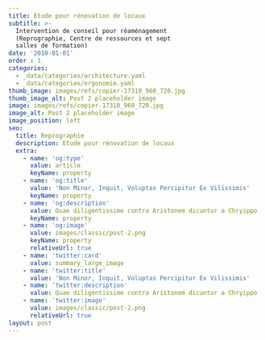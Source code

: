 ```yaml
---
title: Etude pour rénovation de locaux
subtitle: >-
  Intervention de conseil pour réaménagement
  (Reprographie, Centre de ressources et sept
  salles de formation)
date: '2010-01-01'
order : 1
categories:
  - _data/categories/architecture.yaml
  - _data/categories/ergonomie.yaml
thumb_image: images/refs/copier-17310_960_720.jpg
thumb_image_alt: Post 2 placeholder image
image: images/refs/copier-17310_960_720.jpg
image_alt: Post 2 placeholder image
image_position: left
seo:
  title: Reprographie
  description: Etude pour rénovation de locaux
  extra:
    - name: 'og:type'
      value: article
      keyName: property
    - name: 'og:title'
      value: 'Non Minor, Inquit, Voluptas Percipitur Ex Vilissimis'
      keyName: property
    - name: 'og:description'
      value: Quae diligentissime contra Aristonem dicuntur a Chryippo
      keyName: property
    - name: 'og:image'
      value: images/classic/post-2.png
      keyName: property
      relativeUrl: true
    - name: 'twitter:card'
      value: summary_large_image
    - name: 'twitter:title'
      value: 'Non Minor, Inquit, Voluptas Percipitur Ex Vilissimis'
    - name: 'twitter:description'
      value: Quae diligentissime contra Aristonem dicuntur a Chryippo
    - name: 'twitter:image'
      value: images/classic/post-2.png
      relativeUrl: true
layout: post
---
```



